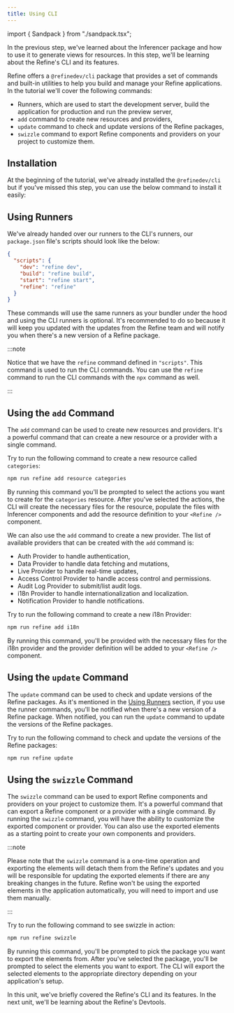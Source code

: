 ```yaml
---
title: Using CLI
---
```


import { Sandpack } from "./sandpack.tsx";

<Sandpack>

In the previous step, we've learned about the Inferencer package and how to use it to generate views for resources. In this step, we'll be learning about the Refine's CLI and its features.

Refine offers a `@refinedev/cli` package that provides a set of commands and built-in utilities to help you build and manage your Refine applications. In the tutorial we'll cover the following commands:

- Runners, which are used to start the development server, build the application for production and run the preview server,
- `add` command to create new resources and providers,
- `update` command to check and update versions of the Refine packages,
- `swizzle` command to export Refine components and providers on your project to customize them.

## Installation

At the beginning of the tutorial, we've already installed the `@refinedev/cli` but if you've missed this step, you can use the below command to install it easily:

<InstallPackagesCommand args="@refinedev/cli" />

## Using Runners

We've already handed over our runners to the CLI's runners, our `package.json` file's scripts should look like the below:

```json title="package.json"
{
  "scripts": {
    "dev": "refine dev",
    "build": "refine build",
    "start": "refine start",
    "refine": "refine"
  }
}
```

These commands will use the same runners as your bundler under the hood and using the CLI runners is optional. It's recommended to do so because it will keep you updated with the updates from the Refine team and will notify you when there's a new version of a Refine package.

:::note

Notice that we have the `refine` command defined in `"scripts"`. This command is used to run the CLI commands. You can use the `refine` command to run the CLI commands with the `npx` command as well.

:::

## Using the `add` Command

The `add` command can be used to create new resources and providers. It's a powerful command that can create a new resource or a provider with a single command.

Try to run the following command to create a new resource called `categories`:

```sh
npm run refine add resource categories
```

By running this command you'll be prompted to select the actions you want to create for the `categories` resource. After you've selected the actions, the CLI will create the necessary files for the resource, populate the files with Inferencer components and add the resource definition to your `<Refine />` component.

We can also use the `add` command to create a new provider. The list of available providers that can be created with the `add` command is:

- Auth Provider to handle authentication,
- Data Provider to handle data fetching and mutations,
- Live Provider to handle real-time updates,
- Access Control Provider to handle access control and permissions.
- Audit Log Provider to submit/list audit logs.
- i18n Provider to handle internationalization and localization.
- Notification Provider to handle notifications.

Try to run the following command to create a new i18n Provider:

```sh
npm run refine add i18n
```

By running this command, you'll be provided with the necessary files for the i18n provider and the provider definition will be added to your `<Refine />` component.

## Using the `update` Command

The `update` command can be used to check and update versions of the Refine packages. As it's mentioned in the [Using Runners](#using-runners) section, if you use the runner commands, you'll be notified when there's a new version of a Refine package. When notified, you can run the `update` command to update the versions of the Refine packages.

Try to run the following command to check and update the versions of the Refine packages:

```sh
npm run refine update
```

## Using the `swizzle` Command

The `swizzle` command can be used to export Refine components and providers on your project to customize them. It's a powerful command that can export a Refine component or a provider with a single command. By running the `swizzle` command, you will have the ability to customize the exported component or provider. You can also use the exported elements as a starting point to create your own components and providers.

:::note

Please note that the `swizzle` command is a one-time operation and exporting the elements will detach them from the Refine's updates and you will be responsible for updating the exported elements if there are any breaking changes in the future. Refine won't be using the exported elements in the application automatically, you will need to import and use them manually.

:::

Try to run the following command to see swizzle in action:

```sh
npm run refine swizzle
```

By running this command, you'll be prompted to pick the package you want to export the elements from. After you've selected the package, you'll be prompted to select the elements you want to export. The CLI will export the selected elements to the appropriate directory depending on your application's setup.

In this unit, we've briefly covered the Refine's CLI and its features. In the next unit, we'll be learning about the Refine's Devtools.

</Sandpack>
